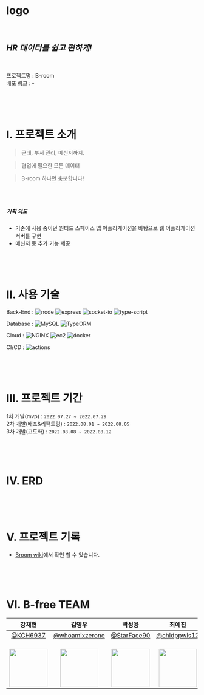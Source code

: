 # logo

<br/>

## _HR 데이터를 쉽고 편하게!_

<br/>

프로젝트명 : B-room <br/>
배포 링크 : -

<br/><br/><br/>

# Ⅰ. 프로젝트 소개

> 근태, 부서 관리, 메신저까지.

> 협업에 필요한 모든 데이터

> B-room 하나면 충분합니다!

<br/><br/>

##### 기획 의도

- 기존에 사용 중이던 원티드 스페이스 앱 어플리케이션을 바탕으로 웹 어플리케이션 서버를 구현
- 메신저 등 추가 기능 제공

<br/><br/><br/>

# Ⅱ. 사용 기술

Back-End : ![node](https://img.shields.io/badge/-node.js-sucsess) ![express](https://img.shields.io/badge/-express-gray) ![socket-io](https://img.shields.io/badge/-socket.io-black) ![type-script](https://img.shields.io/badge/-TypeScript-blue)

Database : ![MySQL](https://img.shields.io/badge/-MySQL-00758F) ![TypeORM](https://img.shields.io/badge/-TypeORM-D941C5)

Cloud : ![NGINX](https://img.shields.io/badge/-NGINX-0D974D) ![ec2](https://img.shields.io/badge/-AWS_EC2-FF9900)
![docker](https://img.shields.io/badge/-DOCKER-0db7ed)

CI/CD : ![actions](https://img.shields.io/badge/-GitHub_Actions-002F67)

<br/><br/><br/>

# Ⅲ. 프로젝트 기간

1차 개발(mvp) : `2022.07.27 ~ 2022.07.29`<br/>
2차 개발(배포&리팩토링) : `2022.08.01 ~ 2022.08.05` <br/>
3차 개발(고도화) : `2022.08.08 ~ 2022.08.12`<br/>

<br/><br/><br/>

# Ⅳ. ERD

<br/><br/><br/>

# Ⅴ. 프로젝트 기록

- [Broom wiki](https://github.com/team-B-free/B-room/wiki)에서 확인 할 수 있습니다.

<br/><br/><br/>

# Ⅵ. B-free TEAM

|                                 **강채현**                                 |                                    **김영우**                                    |                                  **박성용**                                   |                                   **최예진**                                   |                                 **오주환**                                 |
| :------------------------------------------------------------------------: | :------------------------------------------------------------------------------: | :---------------------------------------------------------------------------: | :----------------------------------------------------------------------------: | :------------------------------------------------------------------------: |
|                   [@KCH6937](https://github.com/KCH6937)                   |                [@whoamixzerone](https://github.com/whoamixzerone)                |                 [@StarFace90](https://github.com/StarFace90)                  |                 [@chldppwls12](https://github.com/chldppwls12)                 |                   [@juhwano](https://github.com/juhwano)                   |
| <br/><img src="https://avatars.githubusercontent.com/KCH6937" width="100"> | <br/><img src="https://avatars.githubusercontent.com/whoamixzerone" width="100"> | <br/><img src="https://avatars.githubusercontent.com/StarFace90" width="100"> | <br/><img src="https://avatars.githubusercontent.com/chldppwls12" width="100"> | <br/><img src="https://avatars.githubusercontent.com/juhwano" width="100"> |
